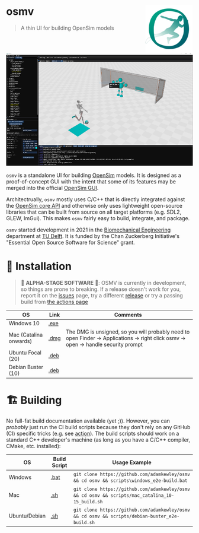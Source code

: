 # osmv <img src="build_resources/logo.svg" align="right" alt="osmv logo" width="128" height="128" />

> A thin UI for building OpenSim models

![screenshot](screenshot.png)

`osmv` is a standalone UI for building
[OpenSim](https://github.com/opensim-org/opensim-core) models. It is
designed as a proof-of-concept GUI with the intent that some of its
features may be merged into the official [OpenSim GUI](https://github.com/opensim-org/opensim-gui).

Architectrually, `osmv` mostly uses C/C++ that is directly integrated
against the [OpenSim core API](https://github.com/opensim-org/opensim-core) and otherwise only
uses lightweight open-source libraries that can be built from source
on all target platforms (e.g. SDL2, GLEW, ImGui). This makes `osmv`
fairly easy to build, integrate, and package.

`osmv` started development in 2021 in the [Biomechanical Engineering](https://www.tudelft.nl/3me/over/afdelingen/biomechanical-engineering)
department at [TU Delft](https://www.tudelft.nl/). It is funded by the
Chan Zuckerberg Initiative's "Essential Open Source Software for
Science" grant.


# 🚀 Installation

> 🚧 **ALPHA-STAGE SOFTWARE** 🚧: OSMV is currently in development, so
> things are prone to breaking. If a release doesn't work for you,
> report it on the [issues](https://github.com/adamkewley/osmv/issues)
> page, try a different [release](https://github.com/adamkewley/osmv/releases) 
> or try a passing build from [the actions page](https://github.com/adamkewley/osmv/actions)

| OS | Link | Comments |
| - | - | - |
| Windows 10 | [.exe](TODO) | |
| Mac (Catalina onwards) | [.dmg](TODO) | The DMG is unsigned, so you will probably need to open Finder -> Applications -> right click osmv -> open -> handle security prompt |
| Ubuntu Focal (20) | [.deb](TODO) | |
| Debian Buster (10) | [.deb](TODO) | |


# 🏗️  Building

No full-fat build documentation available (yet ;)). However, you can
*probably* just run the CI build scripts because they don't rely on any
GitHub (CI) specific tricks (e.g. see [action](.github/workflows/continuous-integration-workflow.yml)). The
build scripts should work on a standard C++ developer's machine (as long as you have a C/C++ compiler, 
CMake, etc. installed):

| OS | Build Script | Usage Example |
| - | - | - |
| Windows | [.bat](scripts/windows_e2e-build.bat) | `git clone https://github.com/adamkewley/osmv && cd osmv && scripts\windows_e2e-build.bat` |
| Mac | [.sh](scripts/mac_catalina_10-15_build.sh) | `git clone https://github.com/adamkewley/osmv && cd osmv && scripts/mac_catalina_10-15_build.sh` |
| Ubuntu/Debian | [.sh](scripts/debian-buster_e2e-build.sh) | `git clone https://github.com/adamkewley/osmv && cd osmv && scripts/debian-buster_e2e-build.sh` |

